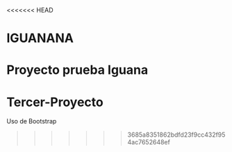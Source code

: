 <<<<<<< HEAD
# IGUANANA
Proyecto prueba Iguana
=======
# Tercer-Proyecto
Uso de Bootstrap
>>>>>>> 3685a8351862bdfd23f9cc432f954ac7652648ef
